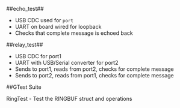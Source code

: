 
##echo_test##
- USB CDC used for `port`
- UART on board wired for loopback
- Checks that complete message is echoed back

##relay_test##
- USB CDC for port1
- UART with USB/Serial converter for port2
- Sends to port1, reads from port2, checks for complete message
- Sends to port2, reads from port1, checks for complete message

##GTest Suite

RingTest - Test the RINGBUF struct and operations
